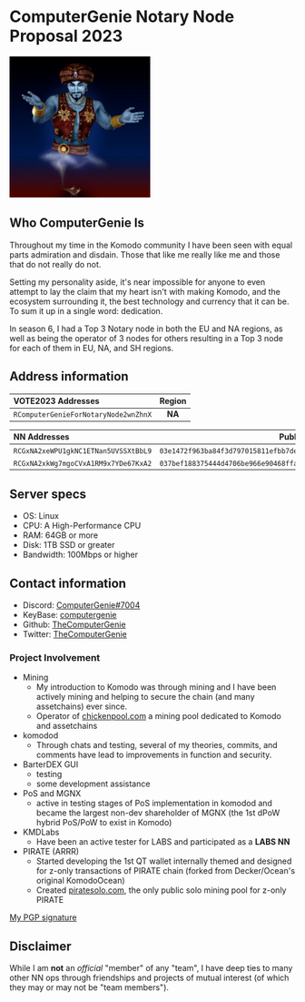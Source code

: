 # ComputerGenie Notary Node Proposal  2023

<img src="genie.jpg" width="248">

## Who ComputerGenie Is

Throughout my time in the Komodo community I have been seen with equal parts admiration and disdain. Those that like me really like me and those that do not really do not.

Setting my personality aside, it's near impossible for anyone to even attempt to lay the claim that my heart isn't with making Komodo, and the ecosystem
surrounding it, the best technology and currency that it can be. To sum it up in a single word: dedication.

In season 6, I had a Top 3 Notary node in both the EU and NA regions, as well as being the operator of 3 nodes for others resulting in a Top 3 node for each of them in EU, NA, and SH regions.

## Address information ##

| VOTE2023 Addresses                 |  Region |
| :--------------------------------- | :----: |
| `RComputerGenieForNotaryNode2wnZhnX` | **NA** |

| NN Addresses                       | Pubkey                                                             | Server |
| :--------------------------------- |:------------------------------------------------------------------:| :----: |
| `RCGxNA2xeWPU1gkNC1ETNan5UVSSXtBbL9` | `03e1472f963ba84f3d797015811efbb7ded58cb0de69da463367f4e3281b259fc8` | **Main** |
| `RCGxNA2xkWg7mgoCVxA1RM9x7YDe67KxA2` | `037bef188375444d4706be966e90468ffa325d6f12b2e40021c12b4bf481cf0294` |  **3P**  |

## Server specs ##

* OS: Linux
* CPU: A High-Performance CPU
* RAM: 64GB or more
* Disk: 1TB SSD or greater
* Bandwidth: 100Mbps or higher

## Contact information ##

 - Discord: [ComputerGenie#7004](https://discordapp.com/users/474206298427097099/)
 - KeyBase: [computergenie](https://keybase.io/computergenie)
 - Github: [TheComputerGenie](https://github.com/TheComputerGenie)
 - Twitter: [TheComputerGenie](https://twitter.com/RealCompGenie)

### Project Involvement

  - Mining
    - My introduction to Komodo was through mining and I have been actively mining and helping to secure the chain (and many assetchains) ever since.
    - Operator of [chickenpool.com](http://chickenpool.com) a mining pool dedicated to Komodo and assetchains
  - komodod
    - Through chats and testing, several of my theories, commits, and comments have lead to improvements in function and security.
  - BarterDEX GUI
    - testing
    - some development assistance
  - PoS and MGNX
    - active in testing stages of PoS implementation in komodod and became the largest non-dev shareholder of MGNX (the 1st dPoW hybrid PoS/PoW to exist in Komodo)
  - KMDLabs
    - Have been an active tester for LABS and participated as a **LABS NN**
  - PIRATE (ARRR)
    - Started developing the 1st QT wallet internally themed and designed for z-only transactions of PIRATE chain (forked from Decker/Ocean's original KomodoOcean)
    - Created [piratesolo.com](http://piratesolo.com), the only public solo mining pool for z-only PIRATE

[My PGP signature](./mygpg.key)

## Disclaimer
While I am **not** an *official* "member" of any "team", I have deep ties to many other NN ops through friendships and projects of mutual interest (of which they may or may not be "team members").
